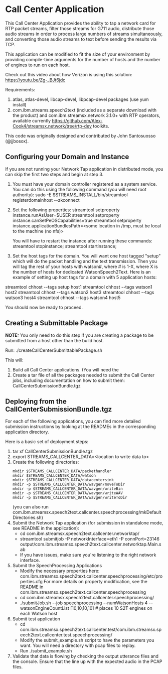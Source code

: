 # Call Center Application

This Call Center Application provides the ability to tap a network card for RTP packet 
streams, filter those streams for G711 audio, distribute those audio streams in order to process large
numbers of streams simultaneously, and converting those audio streams to text before sending
the results via TCP. 

This application can be modified to fit the size of your environment by providing compile-time 
arguments for the number of hosts and the number of engines to run on each host. 

Check out this video about how Verizon is using this solution: https://youtu.be/Zg-_BJt6jdc

Requirements:
1. atlas, atlas-devel, libcap-devel, libpcap-devel packages (use yum install)
2. com.ibm.streams.speech2text (included as a separate download with the product) and com.ibm.streamsx.network 3.1.0+ with RTP operators, 
available currently https://github.com/Alex-Cook4/streamsx.network/tree/rtp-dev toolkits. 

This code was originally designed and contributed by John Santosuosso (@jjbosox). 

## Configuring your Domain and Instance

If you are not running your Network Tap application in distributed mode, you can skip the first two steps and begin at step 3. 
1. You must have your domain controller registered as a system service. You can do this using the following command (you will need root authority): 
	sudo -E $STREAMS_INSTALL/bin/streamtool registerdomainhost --zkconnect <zk-connect-string>
2. Set the following properties: 
	streamtool setproperty instance.runAsUser=$USER
	streamtool setproperty instance.canSetPeOSCapabilities=true
	streamtool setproperty instance.applicationBundlesPath=<some location in /tmp, must be local to the machine (no nfs)> 
	
	You will have to restart the instance after running these commands: streamtool stopinstance; streamtool startinstance;
3. Set the host tags for the domain. You will want one host tagged "setup" which will do the packet handling and the text transmission. 
Then you will tag the rest of your hosts with watson#, where # is 1-X, where X is the number of hosts for dedicated WatsonSpeech2Text. 
Here is an example of setting up host tags for a domain with 5 application hosts: 

 streamtool chhost --tags setup host1
 streamtool chhost --tags watson1 host2
 streamtool chhost --tags watson2 host3
 streamtool chhost --tags watson3 host4
 streamtool chhost --tags watson4 host5

You should now be ready to proceed. 

## Creating a Submittable Package

**NOTE:** You only need to do this step if you are creating a package to be submitted from a host other than the build host. 

Run: ./createCallCenterSubmittablePackage.sh

This will: 
1. Build all Call Center applications. (You will need the 
2. Create a tar file of all the packages needed to submit the Call Center jobs, including documentation on how to submit them: CallCenterSubmissionBundle.tgz

## Deploying from the CallCenterSubmissionBundle.tgz

For each of the following applications, you can find more detailed submission instructions by looking at the READMEs in the 
corresponding application directory. 

Here is a basic set of deployment steps: 

1. tar xf CallCenterSubmissionBundle.tgz
1. export STREAMS_CALLCENTER_DATA=\<location to write data to\> 
1. Create the following directories: 
	```
	mkdir $STREAMS_CALLCENTER_DATA/packethandler
	mkdir $STREAMS_CALLCENTER_DATA/watson
	mkdir $STREAMS_CALLCENTER_DATA/datacentersink
	mkdir -p $STREAMS_CALLCENTER_DATA/wavgen/moveToDir
	mkdir -p $STREAMS_CALLCENTER_DATA/wavgen/writeBin
	mkdir -p $STREAMS_CALLCENTER_DATA/wavgen/writeWAV
	mkdir -p $STREAMS_CALLCENTER_DATA/wavgen/writeToDir
	```
	(you can also run com.ibm.streamsx.speech2text.callcenter.speechprocessing/mkDefaultDirectories.sh)
2. Submit the Network Tap application (for submission in standalone mode, see README in the application):
	- cd com.ibm.streamsx.speech2text.callcenter.networktap/
	- streamtool submitjob -P networkInterface=eth1 -P connPort=23146 output/com.ibm.streamsx.speech2text.callcenter.networktap.Main.sab
	- If you have issues, make sure you're listening to the right network interface. 	 
3. Submit the SpeechProcessing Applications
	- Modify the necessary properties here:  com.ibm.streamsx.speech2text.callcenter.speechprocessing/etc/properties.cfg 
	For more details on property modification, see the README in com.ibm.streamsx.speech2text.callcenter.speechprocessing
	- cd com.ibm.streamsx.speech2text.callcenter.speechprocessing/
	- ./submitJob.sh --job speechprocessing --numWatsonHosts 4 --watsonEngineCountList [10,10,10,10] # places 10 S2T engines on each Watson host
4. Submit test application
	- cd com.ibm.streamsx.speech2text.callcenter.test/com.ibm.streamsx.speech2text.callcenter.test.speechprocessing/
	- Modify the submit_example.sh script to have the parameters you want. You will need a directory with pcap files to replay. 
	- Run ./submit_example.sh
5. Validate that data is flowing by checking the output utterance files and the console. Ensure that the line up with the expected audio in the PCAP files. 
